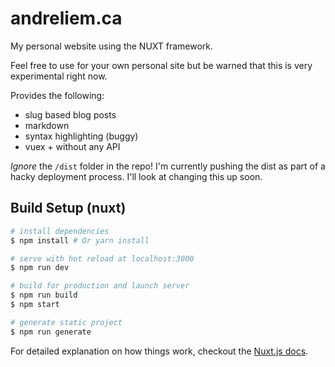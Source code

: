 # andreliem.ca

My personal website using the NUXT framework. 

Feel free to use for your own personal site but be
warned that this is very experimental right now.

Provides the following:
- slug based blog posts
- markdown
- syntax highlighting (buggy)
- vuex + without any API 

*Ignore* the `/dist` folder in the repo! I'm currently pushing the dist as part of a hacky
deployment process. I'll look at changing this up soon.

## Build Setup (nuxt)

``` bash
# install dependencies
$ npm install # Or yarn install

# serve with hot reload at localhost:3000
$ npm run dev

# build for production and launch server
$ npm run build
$ npm start

# generate static project
$ npm run generate
```

For detailed explanation on how things work, checkout the [Nuxt.js docs](https://github.com/nuxt/nuxt.js).
